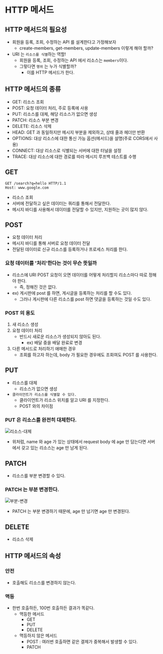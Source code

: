 # HTTP 메서드

## HTTP 메서드의 필요성

- 회원을 등록, 조회, 수정하는 API 를 설계한다고 가정해보자
    - create-members, get-members, update-members 이렇게 해야 할까?
- URI 는 `리소스를 식별`하는 역할!
    - 회원을 등록, 조회, 수정하는 API 에서 리소스는 `members`이다.
    - 그렇다면 `행위` 는 누가 식별할까?
        - 이를 HTTP 메서드가 한다.

## HTTP 메서드의 종류

- GET: 리소스 조회
- POST: 요청 데이터 처리, 주로 등록에 사용
- PUT: 리소스를 대체, 해당 리소스가 없으면 생성
- PATCH: 리소스 부분 변경
- DELETE: 리소스 삭제
- HEAD: GET 과 동일하지만 메시지 부분을 제외하고, 상태 줄과 헤더만 반환
- OPTIONS: 대상 리소스에 대한 통신 가능 옵션(메서드)을 설명(주로 CORS에서 사용)
- CONNECT: 대상 리소스로 식별되는 서버에 대한 터널을 설정
- TRACE: 대상 리소스에 대한 경로를 따라 메시지 루프백 테스트를 수행

## GET

```
GET /search?q=hello HTTP/1.1
Host: www.google.com
```

- 리소스 조회
- 서버에 전달하고 싶은 데이터는 쿼리를 통해서 전달한다.
- 메시지 바디를 사용해서 데이터를 전달할 수 있지만, 지원하는 곳이 많지 않다.

## POST

- 요청 데이터 처리
- 메시지 바디를 통해 서버로 요청 데이터 전달
- 전달된 데이터로 신규 리소스를 등록하거나 프로세스 처리를 한다.

### 요청 데이터를 '처리'한다는 것이 무슨 뜻일까

- 리소스에 URI POST 요청이 오면 데이터를 어떻게 처리할지 리소스마다 따로 정해야 한다.
    - 즉, 정해진 것은 없다.
- ex) 게시판에 post 를 하면, 게시글을 등록하는 처리를 할 수도 있다.
    - 그러나 게시판에 다른 리소스를 post 하면 댓글을 등록하는 것일 수도 있다.

### POST 의 용도

1. 새 리소스 생성
2. 요청 데이터 처리
    - 반드시 새로운 리소스가 생성되지 않아도 된다.
        - ex) 배달 중을 배달 완료로 변경
3. 다른 메서드로 처리하기 애매한 경우
    - 조회를 하고자 하는데, body 가 필요한 경우에도 조회여도 POST 를 사용한다.

## PUT

- 리소스를 대체
    - 리소스가 없으면 생성
- `클라이언트가 리소스를 식별할 수 있다.`
    - 클라이언트가 리소스 위치를 알고 URI 를 지정한다.
    - POST 와의 차이점

### PUT 은 리소스를 완전히 대체한다.

![리소스-대체](https://github.com/Jin409/TodayILearned/assets/77621712/1b30d694-0a73-4073-afa5-6e548178b85c)

- 위처럼, name 와 age 가 있는 상태에서 request body 에 age 만 담는다면 서버에서 갖고 있는 리소스는 age 만 남게 된다.

## PATCH

- 리소스를 부분 변경할 수 있다.

### PATCH 는 부분 변경한다.

![부분-변경](https://github.com/Jin409/TodayILearned/assets/77621712/ff7fabb5-3592-4fd7-b05d-d79991674ed2)

- PATCH 는 부분 변경하기 때문에, age 만 넘기면 age 만 변경된다.

## DELETE

- 리소스 삭제

## HTTP 메서드의 속성

### 안전

- 호출해도 리소스를 변경하지 않는다.

### 멱등

- 한번 호출하든, 100번 호출하든 결과가 똑같다.
    - 멱등한 메서드
        - GET
        - PUT
        - DELETE
    - 멱등하지 않은 메서드
        - POST : 여러번 호출하면 같은 결제가 중복해서 발생할 수 있다.
        - PATCH
